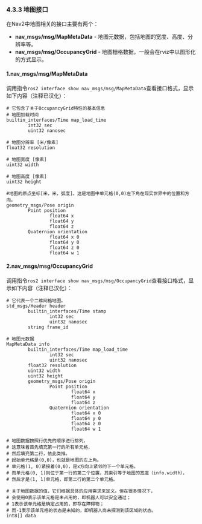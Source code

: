 ### 4.3.3 地图接口

在Nav2中地图相关的接口主要有两个：

* **nav\_msgs/msg/MapMetaData** - 地图元数据，包括地图的宽度、高度、分辨率等。
* **nav\_msgs/msg/OccupancyGrid** - 地图栅格数据，一般会在rviz中以图形化的方式显示。

#### 1.**nav\_msgs/msg/MapMetaData**

调用指令`ros2 interface show nav_msgs/msg/MapMetaData`查看接口格式，显示如下内容（注释已汉化）：

```
# 它包含了关于OccupancyGrid特性的基本信息
# 地图加载时间
builtin_interfaces/Time map_load_time
        int32 sec
        uint32 nanosec

# 地图分辨率 [米/像素]
float32 resolution

# 地图宽度 [像素]
uint32 width

# 地图高度 [像素]
uint32 height

#地图的原点坐标[米，米，弧度]。这是地图中单元格(0,0)左下角在现实世界中的位置和方向。
geometry_msgs/Pose origin
        Point position
                float64 x
                float64 y
                float64 z
        Quaternion orientation
                float64 x 0
                float64 y 0
                float64 z 0
                float64 w 1
```

#### 2.**nav\_msgs/msg/OccupancyGrid**

调用指令`ros2 interface show nav_msgs/msg/OccupancyGrid`查看接口格式，显示如下内容（注释已汉化）：

```
# 它代表一个二维网格地图。
std_msgs/Header header
        builtin_interfaces/Time stamp
                int32 sec
                uint32 nanosec
        string frame_id

# 地图元数据
MapMetaData info
        builtin_interfaces/Time map_load_time
                int32 sec
                uint32 nanosec
        float32 resolution
        uint32 width
        uint32 height
        geometry_msgs/Pose origin
                Point position
                        float64 x
                        float64 y
                        float64 z
                Quaternion orientation
                        float64 x 0
                        float64 y 0
                        float64 z 0
                        float64 w 1

# 地图数据按照行优先的顺序进行排列，
# 这意味着首先填充第一行的所有单元格，
# 然后填充第二行，依此类推。
# 起始单元格是(0,0)，也就是地图的左上角。
# 单元格(1, 0)紧接着(0,0)，是x方向上紧邻的下一个单元格。
# 而单元格(0, 1)则位于第一行的第二个位置，其索引等于地图的宽度（info.width），
# 然后才是(1, 1)单元格，即第二行的第二个单元格。

# 关于地图数据的值，它们根据具体的应用需求来定义。但在很多情况下，
# 会使用0表示该单元格是未占用的，即机器人可以安全通过；
# 1表示该单元格是确定占用的，即存在障碍物；
# 而-1表示该单元格的状态是未知的，即机器人尚未探测到该区域的状态。
int8[] data
```



